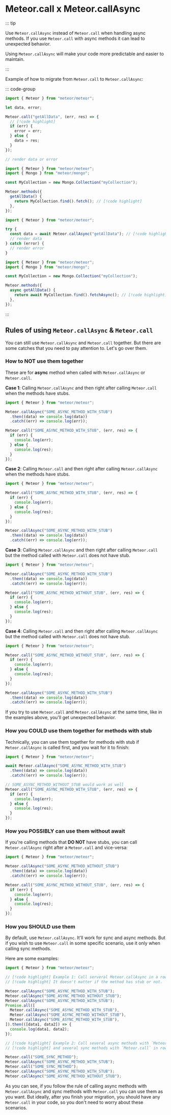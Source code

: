 # Meteor.call x Meteor.callAsync

::: tip

Use `Meteor.callAsync` instead of `Meteor.call` when handling async methods. If you use `Meteor.call` with
async methods it can lead to unexpected behavior.

Using `Meteor.callAsync` will make your code more predictable and easier to maintain.

:::

Example of how to migrate from `Meteor.call` to `Meteor.callAsync`:

::: code-group

```js [v2-client.jsx]
import { Meteor } from "meteor/meteor";

let data, error;

Meteor.call("getAllData", (err, res) => {
  // [!code highlight]
  if (err) {
    error = err;
  } else {
    data = res;
  }
});

// render data or error
```

```js [v2-server.js]
import { Meteor } from "meteor/meteor";
import { Mongo } from "meteor/mongo";

const MyCollection = new Mongo.Collection("myCollection");

Meteor.methods({
  getAllData() {
    return MyCollection.find().fetch(); // [!code highlight]
  },
});
```

```js [v3-client.jsx]
import { Meteor } from "meteor/meteor";

try {
  const data = await Meteor.callAsync("getAllData"); // [!code highlight]
  // render data
} catch (error) {
  // render error
}
```

```js [v3-server.js]
import { Meteor } from "meteor/meteor";
import { Mongo } from "meteor/mongo";

const MyCollection = new Mongo.Collection("myCollection");

Meteor.methods({
  async getAllData() {
    return await MyCollection.find().fetchAsync(); // [!code highlight]
  },
});
```

:::

## Rules of using `Meteor.callAsync` & `Meteor.call`

You can still use `Meteor.callAsync` and `Meteor.call` together. But there are some catches that you need to
pay attention to. Let's go over them.

### How to NOT use them together

These are for **async** method when called with `Meteor.callAsync` or `Meteor.call`.

**Case 1**: Calling `Meteor.callAsync` and then right after calling `Meteor.call` when the methods have stubs.

```js
import { Meteor } from "meteor/meteor";

Meteor.callAsync("SOME_ASYNC_METHOD_WITH_STUB")
  .then((data) => console.log(data))
  .catch((err) => console.log(err));

Meteor.call("SOME_ASYNC_METHOD_WITH_STUB", (err, res) => {
  if (err) {
    console.log(err);
  } else {
    console.log(res);
  }
});
```

**Case 2**: Calling `Meteor.call` and then right after calling `Meteor.callAsync` when the methods have stubs.

```js
import { Meteor } from "meteor/meteor";

Meteor.call("SOME_ASYNC_METHOD_WITH_STUB", (err, res) => {
  if (err) {
    console.log(err);
  } else {
    console.log(res);
  }
});

Meteor.callAsync("SOME_ASYNC_METHOD_WITH_STUB")
  .then((data) => console.log(data))
  .catch((err) => console.log(err));
```

**Case 3**: Calling `Meteor.callAsync` and then right after calling `Meteor.call` but the method called with `Meteor.call`
does not have stub.

```js
import { Meteor } from "meteor/meteor";

Meteor.callAsync("SOME_ASYNC_METHOD_WITH_STUB")
  .then((data) => console.log(data))
  .catch((err) => console.log(err));

Meteor.call("SOME_ASYNC_METHOD_WITHOUT_STUB", (err, res) => {
  if (err) {
    console.log(err);
  } else {
    console.log(res);
  }
});
```

**Case 4**: Calling `Meteor.call` and then right after calling `Meteor.callAsync` but the method called with `Meteor.call`
does not have stub.

```js
import { Meteor } from "meteor/meteor";

Meteor.call("SOME_ASYNC_METHOD_WITHOUT_STUB", (err, res) => {
  if (err) {
    console.log(err);
  } else {
    console.log(res);
  }
});

Meteor.callAsync("SOME_ASYNC_METHOD_WITH_STUB")
  .then((data) => console.log(data))
  .catch((err) => console.log(err));
```

If you try to use `Meteor.call` and `Meteor.callAsync` at the same time, like in the examples above, you'll get
unexpected behavior.

### How you COULD use them together for methods with stub

Technically, you can use them together for methods with stub if `Meteor.callAsync`
is called first, and you wait for it to finish:

```js
import { Meteor } from "meteor/meteor";

await Meteor.callAsync("SOME_ASYNC_METHOD_WITH_STUB")
  .then((data) => console.log(data))
  .catch((err) => console.log(err));

// SOME_ASYNC_METHOD_WITHOUT_STUB would work as well
Meteor.call("SOME_ASYNC_METHOD_WITH_STUB", (err, res) => {
  if (err) {
    console.log(err);
  } else {
    console.log(res);
  }
});
```

### How you POSSIBLY can use them without await

If you're calling methods that **DO NOT** have stubs, you can call `Meteor.callAsync` right after a `Meteor.call` and vice-versa:

```js
import { Meteor } from "meteor/meteor";

Meteor.callAsync("SOME_ASYNC_METHOD_WITHOUT_STUB")
  .then((data) => console.log(data))
  .catch((err) => console.log(err));

Meteor.call("SOME_ASYNC_METHOD_WITHOUT_STUB", (err, res) => {
  if (err) {
    console.log(err);
  } else {
    console.log(res);
  }
});
```

### How you SHOULD use them

By default, use `Meteor.callAsync`. It'll work for sync and async methods. But if you wish to use `Meteor.call` in some
specific scenario, use it only when calling sync methods.

Here are some examples:

```js
import { Meteor } from "meteor/meteor";

// [!code highlight] Example 1: Call serveral Meteor.callAsync in a row.
// [!code highlight] It doesn't matter if the method has stub or not.

Meteor.callAsync("SOME_ASYNC_METHOD_WITH_STUB");
Meteor.callAsync("SOME_ASYNC_METHOD_WITHOUT_STUB");
Meteor.callAsync("SOME_ASYNC_METHOD_WITH_STUB");
Promise.all([
  Meteor.callAsync("SOME_ASYNC_METHOD_WITH_STUB"),
  Meteor.callAsync("SOME_ASYNC_METHOD_WITHOUT_STUB"),
  Meteor.callAsync("SOME_ASYNC_METHOD_WITH_STUB"),
]).then(([data1, data2]) => {
  console.log(data1, data2);
});

// [!code highlight] Example 2: Call several async methods with `Meteor.callAsync`
// [!code highlight] and several sync methods with `Meteor.call` in row

Meteor.call("SOME_SYNC_METHOD");
Meteor.callAsync("SOME_ASYNC_METHOD_WITH_STUB");
Meteor.call("SOME_SYNC_METHOD");
Meteor.callAsync("SOME_ASYNC_METHOD_WITH_STUB");
Meteor.callAsync("SOME_ASYNC_METHOD_WITHOUT_STUB");
```

As you can see, if you follow the rule of calling async methods with `Meteor.callAsync` and sync methods with 
`Meteor.call` you can use them as you want. But ideally, after you finish your migration, you should have any `Meteor.call`
in your code, so you don't need to worry about these scenarios.
